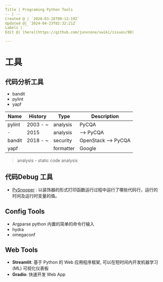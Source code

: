 ```yaml
---
Title | Programing Python Tools
-- | --
Created @ | `2020-03-16T00:12:19Z`
Updated @| `2024-04-23T02:32:21Z`
Labels | ``
Edit @| [here](https://github.com/junxnone/xwiki/issues/90)

---
```

# 工具


## 代码分析工具
- bandit
- pylint
- yapf

Name | History | Type | Description
-- | -- | -- | --
pylint | 2003 - ~ | analysis | PyCQA
 `-` | 2015 | analysis | --> PyCQA
bandit | 2018 - ~  | security | OpenStack --> PyCQA
yapf |  | formatter | Google

> analysis - static code analysis

## 代码Debug 工具
- [PySnooper](https://github.com/cool-RR/PySnooper) : 以装饰器的形式打印函数运行过程中运行了哪些代码行，运行的时间及运行时变量的值。


## Config Tools
- Argparse python 内置的简单的命令行输入
- hydra
- omegaconf

## Web Tools

- **Streamlit**: 基于 Python 的 Web 应用程序框架, 可以在短时间内开发机器学习 (ML) 可视化仪表板
- **Gradio**: 快速开发 Web App

